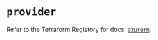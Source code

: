 # `provider`

Refer to the Terraform Registory for docs: [`azurerm`](https://www.terraform.io/docs/providers/azurerm).

